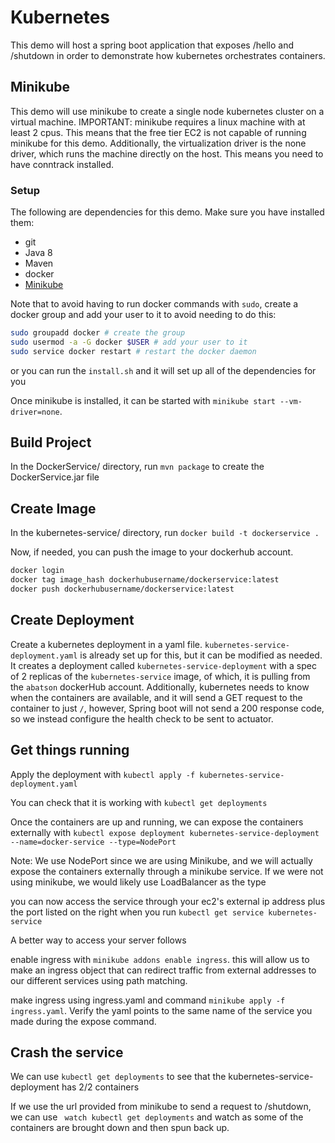 # Kubernetes

This demo will host a spring boot application that exposes /hello and /shutdown in order to demonstrate how kubernetes orchestrates containers.

## Minikube

This demo will use minikube to create a single node kubernetes cluster on a virtual machine. IMPORTANT: minikube requires a linux machine with at least 2 cpus. This means that the free tier EC2 is not capable of running minikube for this demo. Additionally, the virtualization driver is the none driver, which runs the machine directly on the host. This means you need to have conntrack installed.

### Setup

The following are dependencies for this demo. Make sure you have installed them:

- git
- Java 8
- Maven
- docker
- [Minikube](https://kubernetes.io/docs/tasks/tools/install-minikube/)

Note that to avoid having to run docker commands with `sudo`, create a docker group and add your user to it to avoid needing to do this:
```bash
sudo groupadd docker # create the group
sudo usermod -a -G docker $USER # add your user to it
sudo service docker restart # restart the docker daemon
```

or you can run the `install.sh` and it will set up all of the dependencies for you

Once minikube is installed, it can be started with `minikube start --vm-driver=none`. 

## Build Project

In the DockerService/ directory, run `mvn package` to create the DockerService.jar file

## Create Image

In the kubernetes-service/ directory, run `docker build -t dockerservice .`

Now, if needed, you can push the image to your dockerhub account.
```bash
docker login
docker tag image_hash dockerhubusername/dockerservice:latest
docker push dockerhubusername/dockerservice:latest
```

## Create Deployment

Create a kubernetes deployment in a yaml file. `kubernetes-service-deployment.yaml` is already set up for this, but it can be modified as needed.
It creates a deployment called `kubernetes-service-deployment` with a spec of 2 replicas of the `kubernetes-service` image, of which, it is pulling from the `abatson` dockerHub account.
Additionally, kubernetes needs to know when the containers are available, and it will send a GET request to the container to just `/`, however,
Spring boot will not send a 200 response code, so we instead configure the health check to be sent to actuator.

## Get things running

Apply the deployment with `kubectl apply -f kubernetes-service-deployment.yaml`

You can check that it is working with `kubectl get deployments`

Once the containers are up and running, we can expose the containers externally with `kubectl expose deployment kubernetes-service-deployment --name=docker-service --type=NodePort`

Note: We use NodePort since we are using Minikube, and we will actually expose the containers externally through a minikube service. If we were not using minikube, we would likely use LoadBalancer as the type

you can now access the service through your ec2's external ip address plus the port listed on the right when you run `kubectl get service kubernetes-service`

A better way to access your server follows

enable ingress with `minikube addons enable ingress`. this will allow us to make an ingress object that can redirect traffic from external addresses to our different services using path matching.

make ingress using ingress.yaml and command `minikube apply -f ingress.yaml`. Verify the yaml points to the same name of the service you made during the expose command.

## Crash the service

We can use `kubectl get deployments` to see that the kubernetes-service-deployment has 2/2 containers

If we use the url provided from minikube to send a request to /shutdown, we can use ` watch kubectl get deployments` and watch as some of the containers are brought down and then spun back up.
